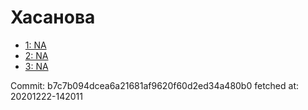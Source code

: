 # Хасанова
- [1: NA](1.md)
- [2: NA](2.md)
- [3: NA](3.md)

Commit: b7c7b094dcea6a21681af9620f60d2ed34a480b0
 fetched at: 20201222-142011
